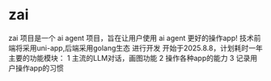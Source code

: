 # zai
zai 项目是一个 ai agent 项目，旨在让用户使用 ai agent 更好的操作app!
技术前端将采用uni-app,后端采用golang生态 进行开发
开始于2025.8.8，计划耗时一年
主要的功能模块：
1 主流的LLM对话，画图功能
2 操作各种app的能力
3 记录用户操作app的习惯
